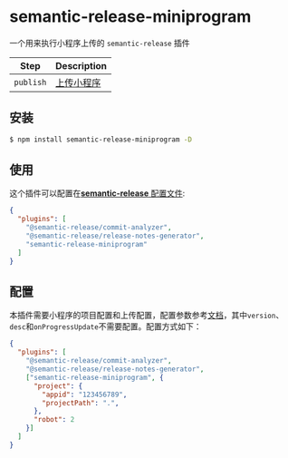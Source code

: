 # semantic-release-miniprogram
一个用来执行小程序上传的 `semantic-release` 插件

| Step               | Description |
|--------------------|-------------|
| `publish`          | [上传小程序](https://developers.weixin.qq.com/miniprogram/dev/devtools/ci.html#%E4%B8%8A%E4%BC%A0) |


## 安装

```bash
$ npm install semantic-release-miniprogram -D
```

## 使用

这个插件可以配置在[**semantic-release** 配置文件](https://github.com/semantic-release/semantic-release/blob/master/docs/usage/configuration.md#configuration):

```json
{
  "plugins": [
    "@semantic-release/commit-analyzer",
    "@semantic-release/release-notes-generator",
    "semantic-release-miniprogram"
  ]
}
```

## 配置

本插件需要小程序的项目配置和上传配置，配置参数参考[文档](https://developers.weixin.qq.com/miniprogram/dev/devtools/ci.html#%E5%8F%82%E6%95%B0)，其中`version`、`desc`和`onProgressUpdate`不需要配置。配置方式如下：

```json
{
  "plugins": [
    "@semantic-release/commit-analyzer",
    "@semantic-release/release-notes-generator",
    ["semantic-release-miniprogram", {
      "project": {
        "appid": "123456789",
        "projectPath": ".",
      },
      "robot": 2
    }]
  ]
}

```
